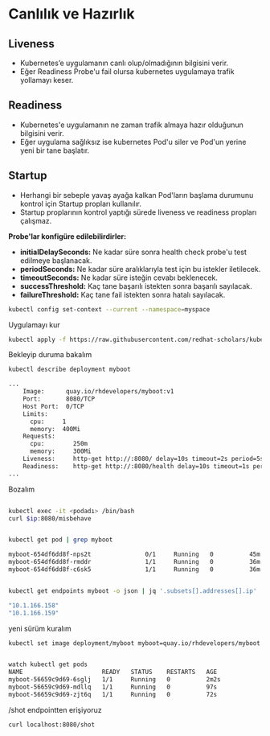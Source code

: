 # Canlılık ve Hazırlık

## Liveness
* Kubernetes’e uygulamanın canlı olup/olmadığının bilgisini verir.
* Eğer Readiness Probe'u fail olursa kubernetes uygulamaya trafik yollamayı keser.
  
## Readiness
* Kubernetes'e uygulamanın ne zaman trafik almaya hazır olduğunun bilgisini verir.
* Eğer uygulama sağlıksız ise kubernetes Pod'u siler ve Pod'un yerine yeni bir tane başlatır.

## Startup
* Herhangi bir sebeple yavaş ayağa kalkan Pod'ların başlama durumunu kontrol için Startup propları kullanılır. 
* Startup proplarının kontrol yaptığı sürede liveness ve readiness propları çalışmaz.


**Probe'lar konfigüre edilebilirdirler:**

- **initialDelaySeconds:** Ne kadar süre sonra health check probe'u test edilmeye başlanacak.
- **periodSeconds:** Ne kadar süre aralıklarıyla test için bu istekler iletilecek.
- **timeoutSeconds:** Ne kadar süre isteğin cevabı beklenecek.
- **successThreshold:** Kaç tane başarılı istekten sonra başarılı sayılacak.
- **failureThreshold:** Kaç tane fail istekten sonra hatalı sayılacak.


```sh
kubectl config set-context --current --namespace=myspace
```

Uygulamayı kur
```sh
kubectl apply -f https://raw.githubusercontent.com/redhat-scholars/kubernetes-tutorial/master/apps/kubefiles/myboot-deployment-startup-live-ready.yml
```

Bekleyip duruma bakalım

```sh
kubectl describe deployment myboot

...
    Image:      quay.io/rhdevelopers/myboot:v1
    Port:       8080/TCP
    Host Port:  0/TCP
    Limits:
      cpu:     1
      memory:  400Mi
    Requests:
      cpu:        250m
      memory:     300Mi
    Liveness:     http-get http://:8080/ delay=10s timeout=2s period=5s #success=1 #failure=3
    Readiness:    http-get http://:8080/health delay=10s timeout=1s period=3s #success=1 #failure=3
...
```

Bozalım
```sh

kubectl exec -it <podadı> /bin/bash
curl $ip:8080/misbehave


kubectl get pod | grep myboot

myboot-654df6dd8f-nps2t               0/1     Running   0          45m
myboot-654df6dd8f-rmddr               1/1     Running   0          36m
myboot-654df6dd8f-c6sk5               1/1     Running   0          36m


kubectl get endpoints myboot -o json | jq '.subsets[].addresses[].ip'

"10.1.166.158"
"10.1.166.159"

```

yeni sürüm kuralım

```sh
kubectl set image deployment/myboot myboot=quay.io/rhdevelopers/myboot:v3


watch kubectl get pods
NAME                      READY   STATUS    RESTARTS   AGE
myboot-56659c9d69-6sglj   1/1     Running   0          2m2s
myboot-56659c9d69-mdllq   1/1     Running   0          97s
myboot-56659c9d69-zjt6q   1/1     Running   0          72s
```

/shot endpointten erişiyoruz
```sh
curl localhost:8080/shot
```





